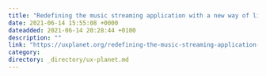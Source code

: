 ```yaml
---
title: "Redefining the music streaming application with a new way of listening to music with AR experience…"
date: 2021-06-14 15:55:08 +0000
dateadded: 2021-06-14 20:28:44 +0100
description: ""
link: "https://uxplanet.org/redefining-the-music-streaming-application-with-a-new-way-of-listening-to-music-with-ar-experience-b24f115024b8?source=rss----819cc2aaeee0---4"
category:
directory: _directory/ux-planet.md
---
```

